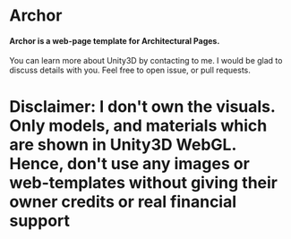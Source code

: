 # Archor
#### Archor is a web-page template for Architectural Pages.

You can learn more about Unity3D by contacting to me. I would be glad to discuss details with you. Feel free to open issue, or pull requests.

**Disclaimer:**
I don't own the visuals. Only models, and materials which are shown in Unity3D WebGL. Hence, don't use any images or web-templates without giving their owner credits or real financial support
=====

